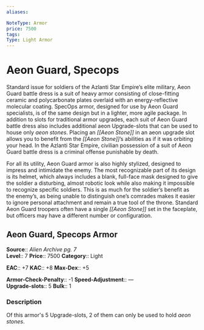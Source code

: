 ```yaml
---
aliases: 

NoteType: Armor
price: 7500
tags: 
Type: Light Armor
---
```


# Aeon Guard, Specops

Standard issue for soldiers of the Azlanti Star Empire’s elite military, Aeon Guard battle dress is a suit of heavy armor consisting of close-fitting ceramic and polycarbonate plates overlaid with an energy-reflective molecular coating. SpecOps armor, designed for use by Aeon Guard specialists, is of the same design but in a lighter, more agile package. In addition to slots for traditional armor upgrades, each suit of Aeon Guard battle dress also includes additional aeon Upgrade-slots that can be used to house only _aeon stones_. Placing an _[[Aeon Stone]]_ in an aeon upgrade slot allows you to benefit from the _[[Aeon Stone]]_’s abilities as if it was orbiting your head. In the Azlanti Star Empire, civilian possession of a suit of Aeon Guard battle dress is a criminal offense punishable by death.

For all its utility, Aeon Guard armor is also highly stylized, designed to impress and intimidate the enemy. The most recognizable part of its design is its helmet, which always includes a blank, full-face mask designed to give the soldier a disturbing, almost robotic look while also making it impossible to recognize specific soldiers. This is as much for the soldier’s benefit as the enemy’s, as being unable to distinguish one’s comrades makes it easier to ignore personal attachment and remain a true tool of the throne. Standard Aeon Guard troopers often have a single _[[Aeon Stone]]_ set in the faceplate, but officers may have a different number or configuration.

## Aeon Guard, Specops Armor

**Source**:: _Alien Archive pg. 7_  
**Level**:: 7
**Price**:: 7500 
**Category**:: Light  

**EAC**:: +7 
**KAC**:: +8 
**Max-Dex**:: +5  

**Armor-Check-Penalty**:: -1 
**Speed-Adjustment**:: —  
**Upgrade-slots**:: 5 
**Bulk**:: 1

### Description

Of this armor's 5 Upgrade-slots, 2 of them can only be used to hold _aeon stones_.

